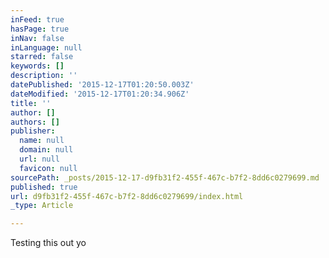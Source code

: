 ```yaml
---
inFeed: true
hasPage: true
inNav: false
inLanguage: null
starred: false
keywords: []
description: ''
datePublished: '2015-12-17T01:20:50.003Z'
dateModified: '2015-12-17T01:20:34.906Z'
title: ''
author: []
authors: []
publisher:
  name: null
  domain: null
  url: null
  favicon: null
sourcePath: _posts/2015-12-17-d9fb31f2-455f-467c-b7f2-8dd6c0279699.md
published: true
url: d9fb31f2-455f-467c-b7f2-8dd6c0279699/index.html
_type: Article

---
```

Testing this out yo